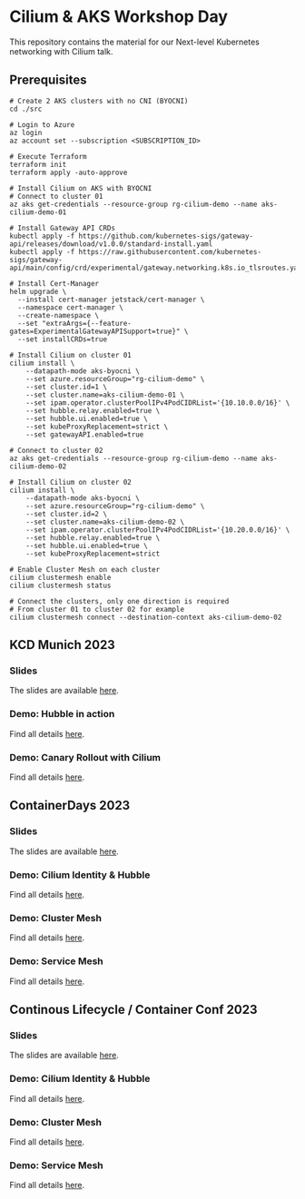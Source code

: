 # Cilium & AKS Workshop Day

This repository contains the material for our Next-level Kubernetes networking ​with Cilium talk.

## Prerequisites

```shell
# Create 2 AKS clusters with no CNI (BYOCNI)
cd ./src

# Login to Azure
az login
az account set --subscription <SUBSCRIPTION_ID>

# Execute Terraform
terraform init
terraform apply -auto-approve

# Install Cilium on AKS with BYOCNI
# Connect to cluster 01
az aks get-credentials --resource-group rg-cilium-demo --name aks-cilium-demo-01

# Install Gateway API CRDs
kubectl apply -f https://github.com/kubernetes-sigs/gateway-api/releases/download/v1.0.0/standard-install.yaml
kubectl apply -f https://raw.githubusercontent.com/kubernetes-sigs/gateway-api/main/config/crd/experimental/gateway.networking.k8s.io_tlsroutes.yaml

# Install Cert-Manager
helm upgrade \
  --install cert-manager jetstack/cert-manager \
  --namespace cert-manager \
  --create-namespace \
  --set "extraArgs={--feature-gates=ExperimentalGatewayAPISupport=true}" \
  --set installCRDs=true

# Install Cilium on cluster 01
cilium install \
    --datapath-mode aks-byocni \
    --set azure.resourceGroup="rg-cilium-demo" \
    --set cluster.id=1 \
    --set cluster.name=aks-cilium-demo-01 \
    --set ipam.operator.clusterPoolIPv4PodCIDRList='{10.10.0.0/16}' \
    --set hubble.relay.enabled=true \
    --set hubble.ui.enabled=true \
    --set kubeProxyReplacement=strict \
    --set gatewayAPI.enabled=true

# Connect to cluster 02
az aks get-credentials --resource-group rg-cilium-demo --name aks-cilium-demo-02

# Install Cilium on cluster 02
cilium install \
    --datapath-mode aks-byocni \
    --set azure.resourceGroup="rg-cilium-demo" \
    --set cluster.id=2 \
    --set cluster.name=aks-cilium-demo-02 \
    --set ipam.operator.clusterPoolIPv4PodCIDRList='{10.20.0.0/16}' \
    --set hubble.relay.enabled=true \
    --set hubble.ui.enabled=true \
    --set kubeProxyReplacement=strict

# Enable Cluster Mesh on each cluster
cilium clustermesh enable
cilium clustermesh status

# Connect the clusters, only one direction is required
# From cluster 01 to cluster 02 for example
cilium clustermesh connect --destination-context aks-cilium-demo-02
```

## KCD Munich 2023

### Slides

The slides are available [here](demos/kcd_munich/h/next-level-k8s-networking-with-cilium.pdf).

### Demo: Hubble in action

Find all details [here](demos/kcd_munich/hubble/README.md).

### Demo: Canary Rollout with Cilium

Find all details [here](demos/kcd_munich/servicemesh/README.md).

## ContainerDays 2023

### Slides

The slides are available [here](demos/containerdays/cds23-next-level-k8s-networking-with-cilium.pdf).

### Demo: Cilium Identity & Hubble

Find all details [here](demos/containerdays/identity/README.md).

### Demo: Cluster Mesh

Find all details [here](demos/containerdays/clustermesh/README.md).

### Demo: Service Mesh

Find all details [here](demos/containerdays/servicemesh/README.md).

## Continous Lifecycle / Container Conf 2023

### Slides

The slides are available [here](demos/containerconf/containerconf-next-level-k8s-networking-with-cilium.pdf).

### Demo: Cilium Identity & Hubble

Find all details [here](demos/containerconf/identity/README.md).

### Demo: Cluster Mesh

Find all details [here](demos/containerconf/clustermesh/README.md).

### Demo: Service Mesh

Find all details [here](demos/containerconf/servicemesh/README.md).
